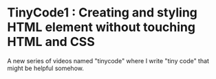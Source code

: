 # TinyCode1 : Creating and styling HTML element without touching HTML and CSS

A new series of videos named "tinycode" where I write "tiny code" that might be helpful somehow.
